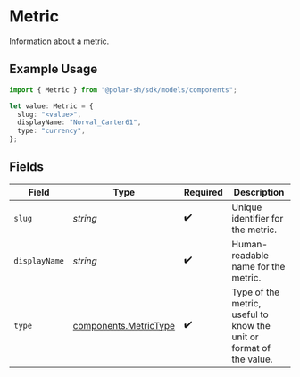 # Metric

Information about a metric.

## Example Usage

```typescript
import { Metric } from "@polar-sh/sdk/models/components";

let value: Metric = {
  slug: "<value>",
  displayName: "Norval_Carter61",
  type: "currency",
};
```

## Fields

| Field                                                               | Type                                                                | Required                                                            | Description                                                         |
| ------------------------------------------------------------------- | ------------------------------------------------------------------- | ------------------------------------------------------------------- | ------------------------------------------------------------------- |
| `slug`                                                              | *string*                                                            | :heavy_check_mark:                                                  | Unique identifier for the metric.                                   |
| `displayName`                                                       | *string*                                                            | :heavy_check_mark:                                                  | Human-readable name for the metric.                                 |
| `type`                                                              | [components.MetricType](../../models/components/metrictype.md)      | :heavy_check_mark:                                                  | Type of the metric, useful to know the unit or format of the value. |